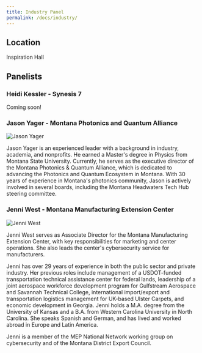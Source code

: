 ```yaml
---
title: Industry Panel
permalink: /docs/industry/
---
```


## Location

Inspiration Hall

## Panelists


### Heidi Kessler - Synesis 7

Coming soon!

### Jason Yager - Montana Photonics and Quantum Alliance


![Jason Yager](../images/yager.jpeg)

Jason Yager is an experienced leader with a background in industry, academia, and nonprofits. He earned a Master's degree in Physics from Montana State University. Currently, he serves as the executive director of the Montana Photonics & Quantum Alliance, which is dedicated to advancing the Photonics and Quantum Ecosystem in Montana. With 30 years of experience in Montana's photonics community, Jason is actively involved in several boards, including the Montana Headwaters Tech Hub steering committee.

### Jenni West - Montana Manufacturing Extension Center

![Jenni West](../images/west.jpg)

Jenni West serves as Associate Director for the Montana Manufacturing Extension Center, with key responsibilities for marketing and center operations. She also leads the center's cybersecurity service for manufacturers.

Jenni has over 29 years of experience in both the public sector and private industry. Her previous roles include management of a USDOT-funded transportation technical assistance center for federal lands, leadership of a joint aerospace workforce development program for Gulfstream Aerospace and Savannah Technical College, international import/export and transportation logistics management for UK-based Ulster Carpets, and economic development in Georgia. Jenni holds a M.A. degree from the University of Kansas and a B.A. from Western Carolina University in North Carolina.  She speaks Spanish and German, and has lived and worked abroad in Europe and Latin America.

Jenni is a member of the MEP National Network working group on cybersecurity and of the Montana District Export Council.
